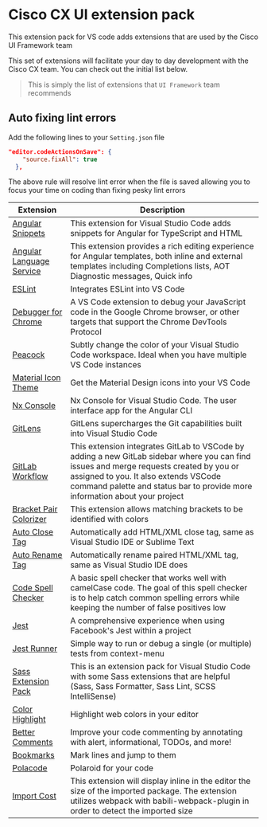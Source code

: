 # Cisco CX UI extension pack

This extension pack for VS code adds extensions that are used by the Cisco UI Framework team

This set of extensions will facilitate your day to day development with the Cisco CX team. You can check out the initial list below.

> This is simply the list of extensions that `UI Framework` team recommends

## Auto fixing lint errors

Add the following lines to your `Setting.json` file
```json
"editor.codeActionsOnSave": {
    "source.fixAll": true
  },
```
The above rule will resolve lint error when the file is saved allowing you to focus your time on coding than fixing pesky lint errors

| Extension | Description |
| ------ | ----------- |
| [Angular Snippets](https://marketplace.visualstudio.com/items?itemName=johnpapa.Angular2)  | This extension for Visual Studio Code adds snippets for Angular for TypeScript and HTML |
| [Angular Language Service](https://marketplace.visualstudio.com/items?itemName=Angular.ng-template) | This extension provides a rich editing experience for Angular templates, both inline and external templates including Completions lists, AOT Diagnostic messages, Quick info |
| [ESLint](https://marketplace.visualstudio.com/items?itemName=dbaeumer.vscode-eslint) | Integrates ESLint into VS Code |
| [Debugger for Chrome](https://marketplace.visualstudio.com/items?itemName=msjsdiag.debugger-for-chrome) | A VS Code extension to debug your JavaScript code in the Google Chrome browser, or other targets that support the Chrome DevTools Protocol |
| [Peacock](https://marketplace.visualstudio.com/items?itemName=johnpapa.vscode-peacock) | Subtly change the color of your Visual Studio Code workspace. Ideal when you have multiple VS Code instances |
| [Material Icon Theme](https://marketplace.visualstudio.com/items?itemName=pkief.material-icon-theme) | Get the Material Design icons into your VS Code |
| [Nx Console](https://marketplace.visualstudio.com/items?itemName=nrwl.angular-console) | Nx Console for Visual Studio Code. The user interface app for the Angular CLI |
| [GitLens](https://marketplace.visualstudio.com/items?itemName=eamodio.gitlens) | GitLens supercharges the Git capabilities built into Visual Studio Code |
| [GitLab Workflow](https://marketplace.visualstudio.com/items?itemName=fatihacet.gitlab-workflow) | This extension integrates GitLab to VSCode by adding a new GitLab sidebar where you can find issues and merge requests created by you or assigned to you. It also extends VSCode command palette and status bar to provide more information about your project |
| [Bracket Pair Colorizer](https://marketplace.visualstudio.com/items?itemName=CoenraadS.bracket-pair-colorizer) | This extension allows matching brackets to be identified with colors |
| [Auto Close Tag](https://marketplace.visualstudio.com/items?itemName=formulahendry.auto-close-tag) | Automatically add HTML/XML close tag, same as Visual Studio IDE or Sublime Text |
| [Auto Rename Tag](https://marketplace.visualstudio.com/items?itemName=formulahendry.auto-rename-tag) | Automatically rename paired HTML/XML tag, same as Visual Studio IDE does |
| [Code Spell Checker](https://marketplace.visualstudio.com/items?itemName=streetsidesoftware.code-spell-checker) | A basic spell checker that works well with camelCase code. The goal of this spell checker is to help catch common spelling errors while keeping the number of false positives low |
| [Jest](https://marketplace.visualstudio.com/items?itemName=Orta.vscode-jest) | A comprehensive experience when using Facebook's Jest within a project |
| [Jest Runner](https://marketplace.visualstudio.com/items?itemName=firsttris.vscode-jest-runner) | Simple way to run or debug a single (or multiple) tests from context-menu |
| [Sass Extension Pack](https://marketplace.visualstudio.com/items?itemName=magnobiet.sass-extension-pack) | This is an extension pack for Visual Studio Code with some Sass extensions that are helpful (Sass, Sass Formatter, Sass Lint, SCSS IntelliSense) |
| [Color Highlight](https://marketplace.visualstudio.com/items?itemName=naumovs.color-highlight) | Highlight web colors in your editor |
| [Better Comments](https://marketplace.visualstudio.com/items?itemName=aaron-bond.better-comments) | Improve your code commenting by annotating with alert, informational, TODOs, and more! |
| [Bookmarks](https://marketplace.visualstudio.com/items?itemName=alefragnani.Bookmarks) | Mark lines and jump to them |
| [Polacode](https://marketplace.visualstudio.com/items?itemName=pnp.polacode) | Polaroid for your code |
| [Import Cost](https://marketplace.visualstudio.com/items?itemName=wix.vscode-import-cost) | This extension will display inline in the editor the size of the imported package. The extension utilizes webpack with babili-webpack-plugin in order to detect the imported size |

